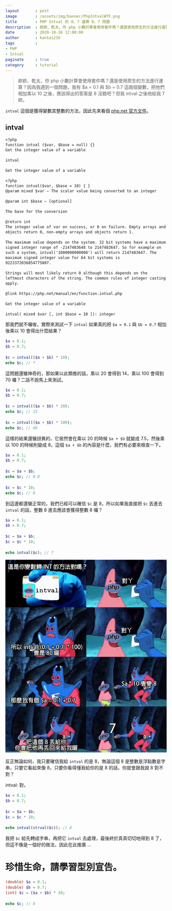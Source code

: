 ```yaml
---
layout       : post
image        : /assets/img/banner/PhpIntvalWTF.png
title        : PHP Intval 的 8、7 運算 8、7 問題
description  : 欸欸、乾太，你 php 小數計算會使用套件嗎？還是使用原生的方法進行運算？因為我遇到一個問題，我有 $a = 0.1 與 $b = 0.7 這兩個變數，把他們相加乘以 10 之後，應該得出的答案是 8 沒錯吧？但我 intval 之後他給我 7 欸。
date         : 2020-10-16 12:00:00
author       : kantai235
tags         :
- PHP
- Intval
paginate     : true
category     : tutorial
---
```


> 欸欸、乾太，你 php 小數計算會使用套件嗎？還是使用原生的方法進行運算？因為我遇到一個問題，我有 $a = 0.1 與 $b = 0.7 這兩個變數，把他們相加乘以 10 之後，應該得出的答案是 8 沒錯吧？但我 intval 之後他給我 7 欸。

`intval` 這個是獲得變數其整數的方法，因此先來看個 [php.net 官方文件](https://www.php.net/manual/zh/function.intval.php)。

## intval
```
<?php
function intval ($var, $base = null) {}
Get the integer value of a variable

intval

Get the integer value of a variable

<?php
function intval($var, $base = 10) { }
@param mixed $var — The scalar value being converted to an integer

@param int $base — [optional]

The base for the conversion

@return int
The integer value of var on success, or 0 on failure. Empty arrays and objects return 0, non-empty arrays and objects return 1.

The maximum value depends on the system. 32 bit systems have a maximum signed integer range of -2147483648 to 2147483647. So for example on such a system, intval('1000000000000') will return 2147483647. The maximum signed integer value for 64 bit systems is 9223372036854775807.

Strings will most likely return 0 although this depends on the leftmost characters of the string. The common rules of integer casting apply.

@link https://php.net/manual/en/function.intval.php

Get the integer value of a variable

intval( mixed $var [, int $base = 10 ]): integer
```

那我們就不囉唆，實際來測試一下 `intval` 如果真的把 `$a = 0.1` 與 `$b = 0.7` 相加後乘以 10 會得出什麼結果？

```php
$a = 0.1;
$b = 0.7;

$c = intval(($a + $b) * 10);
echo $c; // 7
```

這問題還蠻神奇的，那如果以此類推的話，乘以 20 會得到 14，乘以 100 會得到 70 囉？二話不說馬上來測試。

```php
$a = 0.1;
$b = 0.7;

$c = intval(($a + $b) * 20);
echo $c; // 15

$c = intval(($a + $b) * 100);
echo $c; // 80
```

這樣的結果還蠻訝異的，它居然會在乘以 20 的時候 `$a + $b` 就變成 7.5，然後乘以 100 的時候則變成 8，這個 `$a + $b` 的內容是什麼，我們有必要來檢查一下。

```php
$a = 0.1;
$b = 0.7;

$c = $a + $b;
echo $c; // 0.8

$c = $c * 10;
echo $c; // 8
```

到這邊都還蠻正常的，我們已經可以確信 `$c` 是 8，所以如果我直接把 `$c` 丟進去 `intval` 的話，整數 8 進去應該會獲得整數 8 囉？

```php
$a = 0.1;
$b = 0.7;

$c = $a + $b;
$c = $c * 10;

echo intval($c); // 7
```

![UML](/assets/img/posts/PhpIntvalWTFmeme.png)

反正無論如何，我只要確信我給 `intval` 的是 8，無論這個 8 是整數是浮點數是字串，只要它看起來像 8，只要你看得懂我給你的是 8 的話，你就會跟我說 8 對不對？

intval: 對。

```php
$a = 0.1;
$b = 0.7;

$c = $a + $b;
$c = $c * 10;

echo intval(strval($c)); // 8
```

我把 `$c` 給先轉成字串，再把它 `intval` 去處理，最後終於真真切切地得到 8 了，但這不像是一個好的做法，因此在此推廣 ...

# 珍惜生命，請學習型別宣告。

```php
(double) $a = 0.1;
(double) $b = 0.7;
(int) $c = ($a + $b) * 10;

echo $c; // 8
```
